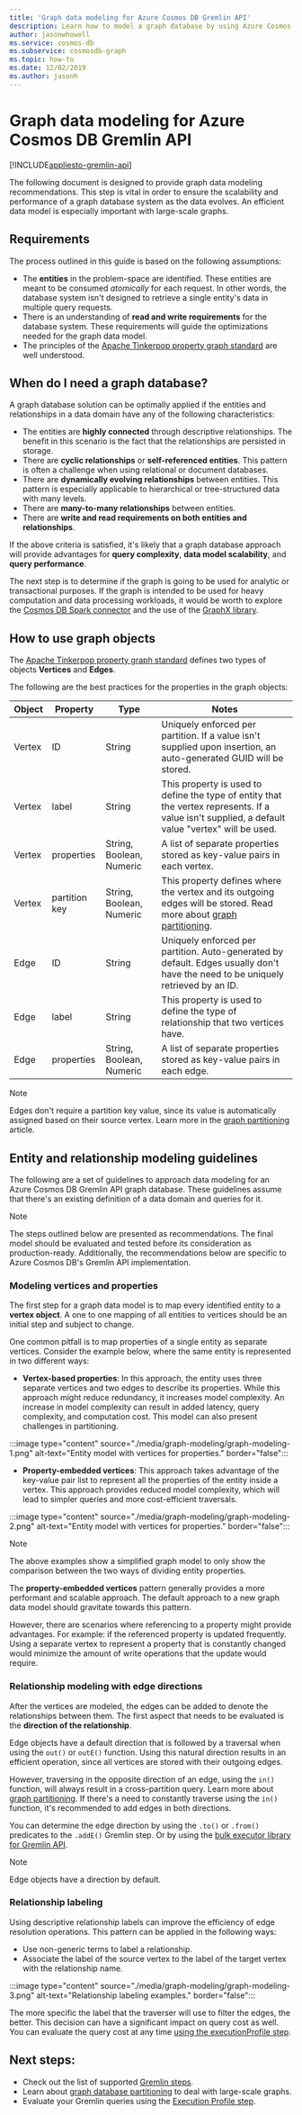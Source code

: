```yaml
---
title: 'Graph data modeling for Azure Cosmos DB Gremlin API'
description: Learn how to model a graph database by using Azure Cosmos DB Gremlin API. This article describes when to use a graph database and best practices to model entities and relationships. 
author: jasonwhowell
ms.service: cosmos-db
ms.subservice: cosmosdb-graph
ms.topic: how-to
ms.date: 12/02/2019
ms.author: jasonh
---
```


# Graph data modeling for Azure Cosmos DB Gremlin API
[!INCLUDE[appliesto-gremlin-api](includes/appliesto-gremlin-api.md)]

The following document is designed to provide graph data modeling recommendations. This step is vital in order to ensure the scalability and performance of a graph database system as the data evolves. An efficient data model is especially important with large-scale graphs.

## Requirements

The process outlined in this guide is based on the following assumptions:
 * The **entities** in the problem-space are identified. These entities are meant to be consumed _atomically_ for each request. In other words, the database system isn't designed to retrieve a single entity's data in multiple query requests.
 * There is an understanding of **read and write requirements** for the database system. These requirements will guide the optimizations needed for the graph data model.
 * The principles of the [Apache Tinkerpop property graph standard](https://tinkerpop.apache.org/docs/current/reference/#graph-computing) are well understood.

## When do I need a graph database?

A graph database solution can be optimally applied if the entities and relationships in a data domain have any of the following characteristics: 

* The entities are **highly connected** through descriptive relationships. The benefit in this scenario is the fact that the relationships are persisted in storage.
* There are **cyclic relationships** or **self-referenced entities**. This pattern is often a challenge when using relational or document databases.
* There are **dynamically evolving relationships** between entities. This pattern is especially applicable to hierarchical or tree-structured data with many levels.
* There are **many-to-many relationships** between entities.
* There are **write and read requirements on both entities and relationships**. 

If the above criteria is satisfied, it's likely that a graph database approach will provide advantages for **query complexity**, **data model scalability**, and **query performance**.

The next step is to determine if the graph is going to be used for analytic or transactional purposes. If the graph is intended to be used for heavy computation and data processing workloads, it would be worth to explore the [Cosmos DB Spark connector](./spark-connector.md) and the use of the [GraphX library](https://spark.apache.org/graphx/). 

## How to use graph objects

The [Apache Tinkerpop property graph standard](https://tinkerpop.apache.org/docs/current/reference/#graph-computing) defines two types of objects **Vertices** and **Edges**. 

The following are the best practices for the properties in the graph objects:

| Object | Property | Type | Notes |
| --- | --- | --- |  --- |
| Vertex | ID | String | Uniquely enforced per partition. If a value isn't supplied upon insertion, an auto-generated GUID will be stored. |
| Vertex | label | String | This property is used to define the type of entity that the vertex represents. If a value isn't supplied, a default value "vertex" will be used. |
| Vertex | properties | String, Boolean, Numeric | A list of separate properties stored as key-value pairs in each vertex. |
| Vertex | partition key | String, Boolean, Numeric | This property defines where the vertex and its outgoing edges will be stored. Read more about [graph partitioning](graph-partitioning.md). |
| Edge | ID | String | Uniquely enforced per partition. Auto-generated by default. Edges usually don't have the need to be uniquely retrieved by an ID. |
| Edge | label | String | This property is used to define the type of relationship that two vertices have. |
| Edge | properties | String, Boolean, Numeric | A list of separate properties stored as key-value pairs in each edge. |

> [!NOTE]
> Edges don't require a partition key value, since its value is automatically assigned based on their source vertex. Learn more in the [graph partitioning](graph-partitioning.md) article.

## Entity and relationship modeling guidelines

The following are a set of guidelines to approach data modeling for an Azure Cosmos DB Gremlin API graph database. These guidelines assume that there's an existing definition of a data domain and queries for it.

> [!NOTE]
> The steps outlined below are presented as recommendations. The final model should be evaluated and tested before its consideration as production-ready. Additionally, the recommendations below are specific to Azure Cosmos DB's Gremlin API implementation. 

### Modeling vertices and properties 

The first step for a graph data model is to map every identified entity to a **vertex object**. A one to one mapping of all entities to vertices should be an initial step and subject to change.

One common pitfall is to map properties of a single entity as separate vertices. Consider the example below, where the same entity is represented in two different ways:

* **Vertex-based properties**: In this approach, the entity uses three separate vertices and two edges to describe its properties. While this approach might reduce redundancy, it increases model complexity. An increase in model complexity can result in added latency, query complexity, and computation cost. This model can also present challenges in partitioning.

:::image type="content" source="./media/graph-modeling/graph-modeling-1.png" alt-text="Entity model with vertices for properties." border="false":::

* **Property-embedded vertices**: This approach takes advantage of the key-value pair list to represent all the properties of the entity inside a vertex. This approach provides reduced model complexity, which will lead to simpler queries and more cost-efficient traversals.

:::image type="content" source="./media/graph-modeling/graph-modeling-2.png" alt-text="Entity model with vertices for properties." border="false":::

> [!NOTE]
> The above examples show a simplified graph model to only show the comparison between the two ways of dividing entity properties.

The **property-embedded vertices** pattern generally provides a more performant and scalable approach. The default approach to a new graph data model should gravitate towards this pattern.

However, there are scenarios where referencing to a property might provide advantages. For example: if the referenced property is updated frequently. Using a separate vertex to represent a property that is constantly changed would minimize the amount of write operations that the update would require.

### Relationship modeling with edge directions

After the vertices are modeled, the edges can be added to denote the relationships between them. The first aspect that needs to be evaluated is the **direction of the relationship**. 

Edge objects have a default direction that is followed by a traversal when using the `out()` or `outE()` function. Using this natural direction results in an efficient operation, since all vertices are stored with their outgoing edges. 

However, traversing in the opposite direction of an edge, using the `in()` function, will always result in a cross-partition query. Learn more about [graph partitioning](graph-partitioning.md). If there's a need to constantly traverse using the `in()` function, it's recommended to add edges in both directions.

You can determine the edge direction by using the `.to()` or `.from()` predicates to the `.addE()` Gremlin step. Or by using the [bulk executor library for Gremlin API](bulk-executor-graph-dotnet.md).

> [!NOTE]
> Edge objects have a direction by default.

### Relationship labeling

Using descriptive relationship labels can improve the efficiency of edge resolution operations. This pattern can be applied in the following ways:
* Use non-generic terms to label a relationship.
* Associate the label of the source vertex to the label of the target vertex with the relationship name.

:::image type="content" source="./media/graph-modeling/graph-modeling-3.png" alt-text="Relationship labeling examples." border="false":::

The more specific the label that the traverser will use to filter the edges, the better. This decision can have a significant impact on query cost as well. You can evaluate the query cost at any time [using the executionProfile step](graph-execution-profile.md).


## Next steps: 
* Check out the list of supported [Gremlin steps](gremlin-support.md).
* Learn about [graph database partitioning](graph-partitioning.md) to deal with large-scale graphs.
* Evaluate your Gremlin queries using the [Execution Profile step](graph-execution-profile.md).